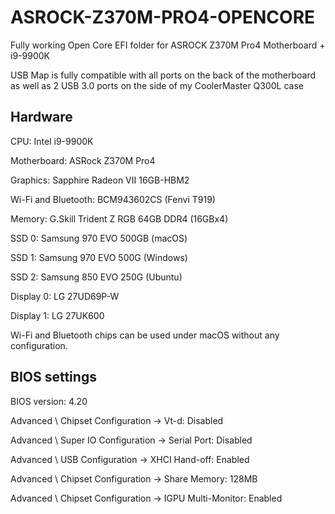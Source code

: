 # ASROCK-Z370M-PRO4-OPENCORE

Fully working Open Core EFI folder for ASROCK Z370M Pro4 Motherboard + i9-9900K

USB Map is fully compatible with all ports on the back of the motherboard as well as 2 USB 3.0 ports on the side of my CoolerMaster Q300L case

## Hardware

CPU: Intel i9-9900K

Motherboard: ASRock Z370M Pro4

Graphics: Sapphire Radeon VII 16GB-HBM2

Wi-Fi and Bluetooth: BCM943602CS (Fenvi T919)

Memory: G.Skill Trident Z RGB 64GB DDR4 (16GBx4)

SSD 0: Samsung 970 EVO 500GB (macOS)

SSD 1: Samsung 970 EVO 500G (Windows)

SSD 2: Samsung 850 EVO 250G (Ubuntu)

Display 0: LG 27UD69P-W

Display 1: LG 27UK600

Wi-Fi and Bluetooth chips can be used under macOS without any configuration.

## BIOS settings

BIOS version: 4.20

Advanced \ Chipset Configuration → Vt-d: Disabled

Advanced \ Super IO Configuration → Serial Port: Disabled

Advanced \ USB Configuration → XHCI Hand-off: Enabled

Advanced \ Chipset Configuration → Share Memory: 128MB

Advanced \ Chipset Configuration → IGPU Multi-Monitor: Enabled
